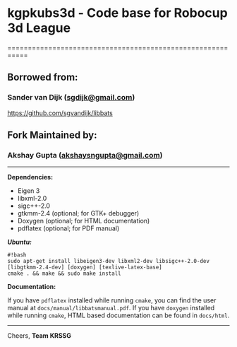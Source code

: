 # kgpkubs3d - Code base for Robocup 3d League #
===========================================================
## Borrowed from: ##
### Sander van Dijk (sgdijk@gmail.com) ###
https://github.com/sgvandijk/libbats

## Fork Maintained by: ##
### Akshay Gupta (akshaysngupta@gmail.com) ###
***

**Dependencies:**

- Eigen 3
- libxml-2.0
- sigc++-2.0
- gtkmm-2.4 (optional; for GTK+ debugger)
- Doxygen (optional; for HTML documentation)
- pdflatex (optional; for PDF manual)

***Ubuntu:***
```
#!bash
sudo apt-get install libeigen3-dev libxml2-dev libsigc++-2.0-dev [libgtkmm-2.4-dev] [doxygen] [texlive-latex-base]
cmake . && make && sudo make install
```

**Documentation:**

If you have `pdflatex` installed while running `cmake`, you
can find the user manual at `docs/manual/libbatsmanual.pdf`. If
you have `doxygen` installed while running `cmake`, HTML based
documentation can be found in `docs/html`.

 * * *

Cheers,
**Team KRSSG**